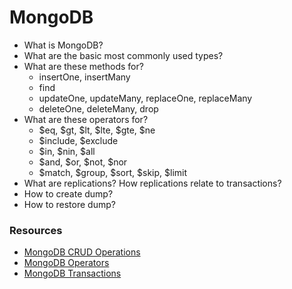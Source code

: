 # MongoDB


* What is MongoDB?
* What are the basic most commonly used types?
* What are these methods for?
  * insertOne, insertMany
  * find
  * updateOne, updateMany, replaceOne, replaceMany
  * deleteOne, deleteMany, drop
* What are these operators for?
  * $eq, $gt, $lt, $lte, $gte, $ne
  * $include, $exclude
  * $in, $nin, $all
  * $and, $or, $not, $nor
  * $match, $group, $sort, $skip, $limit
* What are replications? How replications relate to transactions?
* How to create dump?
* How to restore dump?

### Resources

* [MongoDB CRUD Operations](https://www.mongodb.com/resources/products/fundamentals/crud)
* [MongoDB Operators](https://www.mongodb.com/docs/manual/reference/operator/)
* [MongoDB Transactions](https://www.mongodb.com/docs/manual/core/transactions/)
